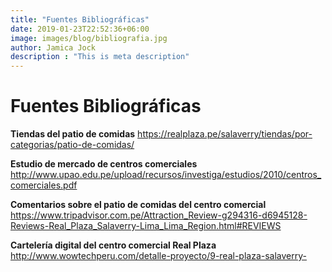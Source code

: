 ```yaml
---
title: "Fuentes Bibliográficas"
date: 2019-01-23T22:52:36+06:00
image: images/blog/bibliografia.jpg
author: Jamica Jock
description : "This is meta description"
---
```


# Fuentes Bibliográficas

**Tiendas del patio de comidas**
https://realplaza.pe/salaverry/tiendas/por-categorias/patio-de-comidas/
 
**Estudio de mercado de centros comerciales**
http://www.upao.edu.pe/upload/recursos/investiga/estudios/2010/centros_comerciales.pdf
 
**Comentarios sobre el patio de comidas del centro comercial**
https://www.tripadvisor.com.pe/Attraction_Review-g294316-d6945128-Reviews-Real_Plaza_Salaverry-Lima_Lima_Region.html#REVIEWS 
 
**Cartelería digital del centro comercial Real Plaza**
http://www.wowtechperu.com/detalle-proyecto/9-real-plaza-salaverry-

